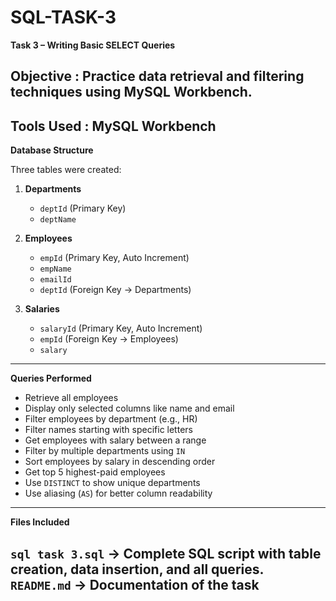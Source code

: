# SQL-TASK-3

**Task 3 – Writing Basic SELECT Queries**

**Objective** : Practice data retrieval and filtering techniques using MySQL Workbench.
---
**Tools Used** : MySQL Workbench
---

**Database Structure**

Three tables were created:

1. **Departments**

   * `deptId` (Primary Key)
   * `deptName`

2. **Employees**

   * `empId` (Primary Key, Auto Increment)
   * `empName`
   * `emailId`
   * `deptId` (Foreign Key → Departments)

3. **Salaries**

   * `salaryId` (Primary Key, Auto Increment)
   * `empId` (Foreign Key → Employees)
   * `salary`
---

**Queries Performed**

* Retrieve all employees
* Display only selected columns like name and email
* Filter employees by department (e.g., HR)
* Filter names starting with specific letters
* Get employees with salary between a range
* Filter by multiple departments using `IN`
* Sort employees by salary in descending order
* Get top 5 highest-paid employees
* Use `DISTINCT` to show unique departments
* Use aliasing (`AS`) for better column readability
---

**Files Included**

`sql task 3.sql` → Complete SQL script with table creation, data insertion, and all queries.
`README.md` → Documentation of the task
---
